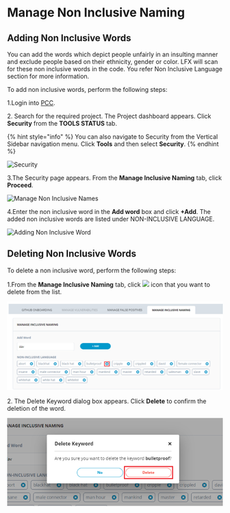 # Manage Non Inclusive Naming

## Adding Non Inclusive Words <a href="#adding-non-inclusive-words" id="adding-non-inclusive-words"></a>

You can add the words which depict people unfairly in an insulting manner and exclude people based on their ethnicity, gender or color. LFX will scan for these non inclusive words in the code. You refer Non Inclusive Language section for more information.

To add non inclusive words, perform the following steps:

1.Login into [PCC](https://projectadmin.lfx.linuxfoundation.org).

2\. Search for the required project. The Project dashboard appears. Click **Security** from the **TOOLS STATUS** tab.

{% hint style="info" %}
You can also navigate to Security from the Vertical Sidebar navigation menu. Click **Tools** and then select **Security**.
{% endhint %}

![Security](https://gblobscdn.gitbook.com/assets%2F-MCG-Km6\_RcGyUVKsLIx%2F-Md\_ivAMZ2h7xOPMQ1bm%2F-Md\_mIFlNU7OimypntPn%2FDash.png?alt=media\&token=9330c513-4ef2-44ef-bb59-a4bd0970f8d3)

3.The Security page appears. From the **Manage Inclusive Naming** tab, click **Proceed**.

![Manage Non Inclusive Names](<../../../.gitbook/assets/Non\_Inclusive\_Language (1).png>)

4.Enter the non inclusive word in the **Add word** box and click **+Add**. The added non inclusive words are listed under NON-INCLUSIVE LANGUAGE.

![Adding Non Inclusive Word](<../../../.gitbook/assets/Non\_Inclusive\_Language 2.png>)

## Deleting Non Inclusive Words

To delete a non inclusive word, perform the following steps:

1.From the **Manage Inclusive Naming** tab, click ![](../../../.gitbook/assets/Del\_Icon.png) icon that you want to delete from the list.&#x20;

![Delete Non Inclusive Word](<../../../.gitbook/assets/Del (1).png>)

2\. The Delete Keyword dialog box appears. Click **Delete** to confirm the deletion of the word.&#x20;

![Delete Confirmation](../../../.gitbook/assets/Del2.png)
